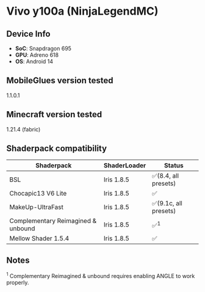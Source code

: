 # Vivo y100a (NinjaLegendMC)

## Device Info

- **SoC**: Snapdragon 695
- **GPU**: Adreno 618
- **OS**: Android 14

## MobileGlues version tested

1.1.0.1


## Minecraft version tested

1.21.4 (fabric)

## Shaderpack compatibility

|**Shaderpack** | **ShaderLoader** | **Status** 
|---|---|----|
| BSL | Iris 1.8.5 | ✅(8.4, all presets) |
| Chocapic13 V6 Lite | Iris 1.8.5 | ✅ |
| MakeUp-UltraFast | Iris 1.8.5 | ✅(9.1c, all presets) |
| Complementary Reimagined & unbound | Iris 1.8.5 | ✅<sup>1</sup> |
| Mellow Shader 1.5.4 | Iris 1.8.5 | ✅ |
## Notes

<sup>1</sup> Complementary Reimagined & unbound requires enabling ANGLE to work properly.
